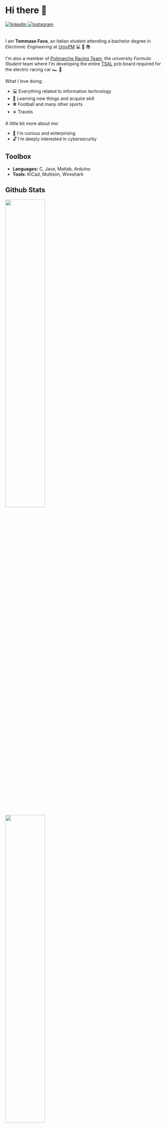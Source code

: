 # Hi there 👋

<a href="https://www.linkedin.com/in/tommasofava/" target="_blank">
<img src=https://img.shields.io/badge/linkedin-%231E77B5.svg?&style=for-the-badge&logo=linkedin&logoColor=white alt=linkedin style="margin-bottom: 5px;" />
</a>
<a href="https://www.instagram.com/tommasofava_/" target="_blank">
<img src=https://img.shields.io/badge/instagram-%23000000.svg?&style=for-the-badge&logo=instagram&logoColor=white alt=instagram style="margin-bottom: 5px;" />
</a><br><br>

I am **Tommaso Fava**, an italian student attending a bachelor degree in *Electronic Engineering* at [UnivPM](https://www.univpm.it/Entra/) 💻 🔌 📚

I'm also a member of [Polimarche Racing Team](https://www.polimarcheracingteam.com/it/), the university *Formula Student* team where I'm developing the entire [TSAL](https://github.com/ingtommi/TSAL) pcb board required for the electric racing car 🏎️ 🔋

What I love doing:

* 💻 Everything related to information technology
* 📝 Learning new things and acquire skill
* ⚽ Football and many other sports
* ✈️ Travels

A little bit more about me:

* 🧐 I'm curious and enterprising
* 🔓 I'm deeply interested in cybersecurity

## Toolbox

* **Languages:** C, Java, Matlab, Arduino
* **Tools:** KiCad, Multisim, Wireshark

## Github Stats 
<img src="https://github-readme-stats.vercel.app/api/?username=ingtommi&hide_border=true&theme=dark&layout=compact&show_icons=true&hide=prs," style="width: 50%"/>
<img src="https://github-readme-stats.vercel.app/api/top-langs/?username=ingtommi&hide_border=true&layout=compact" style="width: 50%"/>
